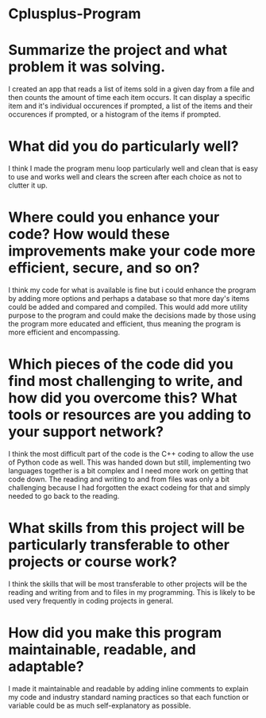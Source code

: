 # Cplusplus-Program

# Summarize the project and what problem it was solving.
I created an app that reads a list of items sold in a given day from a file and then counts the amount of time each item occurs. It can display a specific item and it's individual occurences if prompted, a list of the items and their occurences if prompted, or a histogram of the items if prompted.
    
# What did you do particularly well?
I think I made the program menu loop particularly well and clean that is easy to use and works well and clears the screen after each choice as not to clutter it up.
    
# Where could you enhance your code? How would these improvements make your code more efficient, secure, and so on?
I think my code for what is available is fine but i could enhance the program by adding more options and perhaps a database so that more day's items could be added and compared and compiled. This would add more utility purpose to the program and could make the decisions made by those using the program more educated and efficient, thus meaning the program is more efficient and encompassing.
    
# Which pieces of the code did you find most challenging to write, and how did you overcome this? What tools or resources are you adding to your support network?
I think the most difficult part of the code is the C++ coding to allow the use of Python code as well. This was handed down but still, implementing two languages together is a bit complex and I need more work on getting that code down. The reading and writing to and from files was only a bit challenging because I had forgotten the exact codeing for that and simply needed to go back to the reading.
    
# What skills from this project will be particularly transferable to other projects or course work?
I think the skills that will be most transferable to other projects will be the reading and writing from and to files in my programming. This is likely to be used very frequently in coding projects in general.
    
# How did you make this program maintainable, readable, and adaptable?
I made it maintainable and readable by adding inline comments to explain my code and industry standard naming practices so that each function or variable could be as much self-explanatory as possible.
